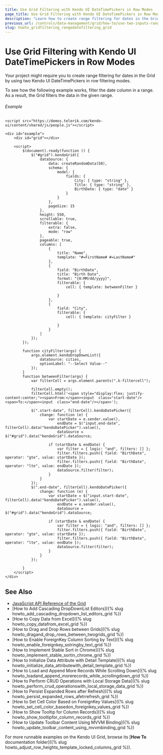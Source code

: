 ```yaml
---
title: Use Grid Filtering with Kendo UI DateTimePickers in Row Modes
page_title: Use Grid Filtering with Kendo UI DateTimePickers in Row Modes | Kendo UI Grid
description: "Learn how to create range filtering for dates in the Grid by using two Kendo UI DateTimePickers in row filtering modes."
previous_url: /controls/data-management/grid/how-to/use-two-inputs-range-date-filtering
slug: howto_gridfiltering_rangedatefiltering_grid
---
```


# Use Grid Filtering with Kendo UI DateTimePickers in Row Modes

Your project might require you to create range filtering for dates in the Grid by using two Kendo UI DateTimePickers in row filtering modes.

To see how the following example works, filter the date column in a range. As a result, the Grid filters the data in the given range.

###### Example

```dojo
<script src="https://demos.telerik.com/kendo-ui/content/shared/js/people.js"></script> 

<div id="example">
    <div id="grid"></div>

    <script>
        $(document).ready(function () {
            $("#grid").kendoGrid({
                dataSource: {
                    data: createRandomData(50),
                    schema: {
                        model: {
                            fields: {
                                City: { type: "string" },
                                Title: { type: "string" },
                                BirthDate: { type: "date" }
                            }
                        }
                    },
                    pageSize: 15
                },
                height: 550,
                scrollable: true,
                filterable: {
                    extra: false,
                    mode: "row"
                },
                pageable: true,
                columns: [
                    {
                        title: "Name",
                        template: "#=FirstName# #=LastName#"
                    },
                    {
                        field: "BirthDate",
                        title: "Birth Date",
                        format: "{0:MM/dd/yyyy}",
                        filterable: {
                            cell: { template: betweenFilter }

                        }
                    },
                    {
                        field: "City",
                        filterable: {
                            cell: { template: cityFilter }

                        }
                    }
                ]
            });
        });

        function cityFilter(args) {
            args.element.kendoDropDownList({
                dataSource: cities,
                optionLabel: "--Select Value--"
            });
        }
        function betweenFilter(args) {
            var filterCell = args.element.parents(".k-filtercell");

            filterCell.empty();
            filterCell.html('<span style="display:flex; justify-content:center;"><span>From:</span><input  class="start-date"/><span>To:</span><input  class="end-date"/></span>');

            $(".start-date", filterCell).kendoDatePicker({
                change: function (e) {
                    var startDate = e.sender.value(),
                        endDate = $("input.end-date", filterCell).data("kendoDatePicker").value(),
                        dataSource = $("#grid").data("kendoGrid").dataSource;

                    if (startDate & endDate) {
                        var filter = { logic: "and", filters: [] };
                        filter.filters.push({ field: "BirthDate", operator: "gte", value: startDate });
                        filter.filters.push({ field: "BirthDate", operator: "lte", value: endDate });
                        dataSource.filter(filter);
                    }
                }
            });
            $(".end-date", filterCell).kendoDatePicker({
                change: function (e) {
                    var startDate = $("input.start-date", filterCell).data("kendoDatePicker").value(),
                        endDate = e.sender.value(),
                        dataSource = $("#grid").data("kendoGrid").dataSource;

                    if (startDate & endDate) {
                        var filter = { logic: "and", filters: [] };
                        filter.filters.push({ field: "BirthDate", operator: "gte", value: startDate });
                        filter.filters.push({ field: "BirthDate", operator: "lte", value: endDate });
                        dataSource.filter(filter);
                    }
                }
            });

        }
    </script>
</div>
```

## See Also

* [JavaScript API Reference of the Grid](/api/javascript/ui/grid)
* [How to Add Cascading DropDownList Editors]({% slug howto_add_cascading_dropdown_list_editors_grid %})
* [How to Copy Data from Excel]({% slug howto_copy_datafrom_excel_grid %})
* [How to Drag and Drop Rows between Grids]({% slug howto_dragand_drop_rows_between_twogrids_grid %})
* [How to Enable ForeignKey Column Sorting by Text]({% slug howto_enable_foreignkey_sotringby_text_grid %})
* [How to Implement Stable Sort in Chrome]({% slug howto_implement_stable_sortin_chrome_grid %})
* [How to Initialize Data Attribute with Detail Template]({% slug howto_initialize_data_attributewith_detail_template_grid %})
* [How to Load and Append More Records While Scrolling Down]({% slug howto_loadand_append_morerecords_while_scrollingdown_grid %})
* [How to Perform CRUD Operations with Local Storage Data]({% slug howto_perform_crud_operationswith_local_storage_data_grid %})
* [How to Persist Expanded Rows after Refresh]({% slug howto_persist_expanded_rows_afetrrefresh_grid %})
* [How to Set Cell Color Based on ForeignKey Values]({% slug howto_set_cell_color_basedon_foreignkey_values_grid %})
* [How to Show Tooltip for Column Records]({% slug howto_show_tooltipfor_column_records_grid %})
* [How to Update Toolbar Content Using MVVM Binding]({% slug howto_update_toolbar_content_using_mvvmbinding_grid %})

For more runnable examples on the Kendo UI Grid, browse its [**How To** documentation folder]({% slug howto_adjust_row_heights_template_locked_columns_grid %}).
